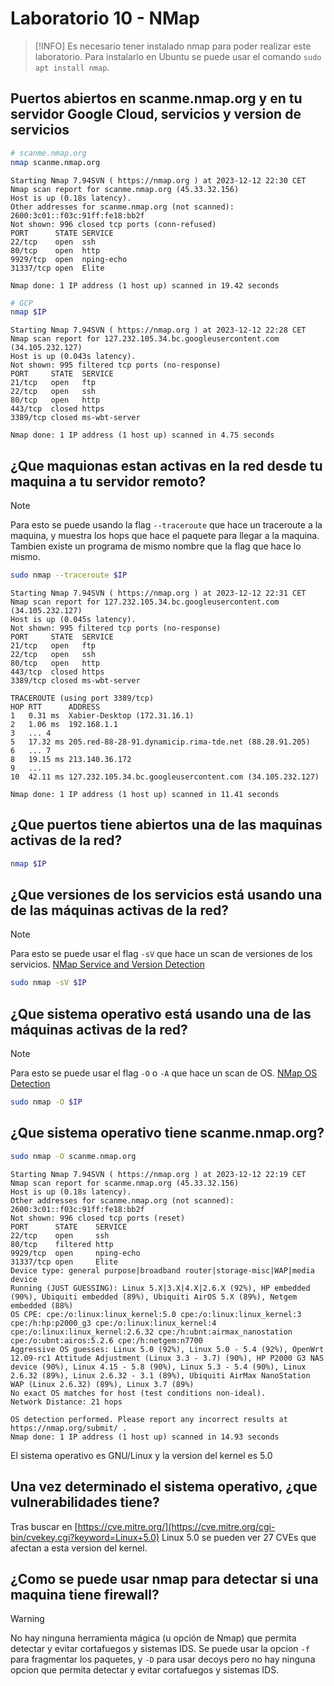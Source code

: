 # Laboratorio 10 - NMap

> [!INFO]
> Es necesario tener instalado nmap para poder realizar este laboratorio. Para instalarlo en Ubuntu se puede usar el comando `sudo apt install nmap`.

## Puertos abiertos en scanme.nmap.org y en tu servidor Google Cloud, servicios y version de servicios

```bash
# scanme.nmap.org
nmap scanme.nmap.org
```

```text
Starting Nmap 7.94SVN ( https://nmap.org ) at 2023-12-12 22:30 CET
Nmap scan report for scanme.nmap.org (45.33.32.156)
Host is up (0.18s latency).
Other addresses for scanme.nmap.org (not scanned): 2600:3c01::f03c:91ff:fe18:bb2f
Not shown: 996 closed tcp ports (conn-refused)
PORT      STATE SERVICE
22/tcp    open  ssh
80/tcp    open  http
9929/tcp  open  nping-echo
31337/tcp open  Elite

Nmap done: 1 IP address (1 host up) scanned in 19.42 seconds
```

```bash
# GCP
nmap $IP
```

```text
Starting Nmap 7.94SVN ( https://nmap.org ) at 2023-12-12 22:28 CET
Nmap scan report for 127.232.105.34.bc.googleusercontent.com (34.105.232.127)
Host is up (0.043s latency).
Not shown: 995 filtered tcp ports (no-response)
PORT     STATE  SERVICE
21/tcp   open   ftp
22/tcp   open   ssh
80/tcp   open   http
443/tcp  closed https
3389/tcp closed ms-wbt-server

Nmap done: 1 IP address (1 host up) scanned in 4.75 seconds
```

## ¿Que maquionas estan activas en la red desde tu maquina a tu servidor remoto?

> [!NOTE]
> Para esto se puede usando la flag `--traceroute` que hace un traceroute a la maquina, y muestra los hops que hace el paquete para llegar a la maquina. Tambien existe un programa de mismo nombre que la flag que hace lo mismo.

```bash
sudo nmap --traceroute $IP
```

```text
Starting Nmap 7.94SVN ( https://nmap.org ) at 2023-12-12 22:31 CET
Nmap scan report for 127.232.105.34.bc.googleusercontent.com (34.105.232.127)
Host is up (0.045s latency).
Not shown: 995 filtered tcp ports (no-response)
PORT     STATE  SERVICE
21/tcp   open   ftp
22/tcp   open   ssh
80/tcp   open   http
443/tcp  closed https
3389/tcp closed ms-wbt-server

TRACEROUTE (using port 3389/tcp)
HOP RTT      ADDRESS
1   0.31 ms  Xabier-Desktop (172.31.16.1)
2   1.06 ms  192.168.1.1
3   ... 4
5   17.32 ms 205.red-88-28-91.dynamicip.rima-tde.net (88.28.91.205)
6   ... 7
8   19.15 ms 213.140.36.172
9   ...
10  42.11 ms 127.232.105.34.bc.googleusercontent.com (34.105.232.127)

Nmap done: 1 IP address (1 host up) scanned in 11.41 seconds
```

## ¿Que puertos tiene abiertos una de las maquinas activas de la red?

```bash
nmap $IP
```


## ¿Que versiones de los servicios está usando una de las máquinas activas de la red?

> [!NOTE]
> Para esto se puede usar el flag `-sV` que hace un scan de versiones de los servicios. [NMap Service and Version Detection](https://nmap.org/man/es/man-version-detection.html)

```bash
sudo nmap -sV $IP
```

## ¿Que sistema operativo está usando una de las máquinas activas de la red?

> [!NOTE]
> Para esto se puede usar el flag `-O` o `-A` que hace un scan de OS. [NMap OS Detection](https://nmap.org/man/es/man-os-detection.html)

```bash
sudo nmap -O $IP
```

## ¿Que sistema operativo tiene scanme.nmap.org?

```bash
sudo nmap -O scanme.nmap.org
```

```text
Starting Nmap 7.94SVN ( https://nmap.org ) at 2023-12-12 22:19 CET
Nmap scan report for scanme.nmap.org (45.33.32.156)
Host is up (0.18s latency).
Other addresses for scanme.nmap.org (not scanned): 2600:3c01::f03c:91ff:fe18:bb2f
Not shown: 996 closed tcp ports (reset)
PORT      STATE    SERVICE
22/tcp    open     ssh
80/tcp    filtered http
9929/tcp  open     nping-echo
31337/tcp open     Elite
Device type: general purpose|broadband router|storage-misc|WAP|media device
Running (JUST GUESSING): Linux 5.X|3.X|4.X|2.6.X (92%), HP embedded (90%), Ubiquiti embedded (89%), Ubiquiti AirOS 5.X (89%), Netgem embedded (88%)
OS CPE: cpe:/o:linux:linux_kernel:5.0 cpe:/o:linux:linux_kernel:3 cpe:/h:hp:p2000_g3 cpe:/o:linux:linux_kernel:4 cpe:/o:linux:linux_kernel:2.6.32 cpe:/h:ubnt:airmax_nanostation cpe:/o:ubnt:airos:5.2.6 cpe:/h:netgem:n7700
Aggressive OS guesses: Linux 5.0 (92%), Linux 5.0 - 5.4 (92%), OpenWrt 12.09-rc1 Attitude Adjustment (Linux 3.3 - 3.7) (90%), HP P2000 G3 NAS device (90%), Linux 4.15 - 5.8 (90%), Linux 5.3 - 5.4 (90%), Linux 2.6.32 (89%), Linux 2.6.32 - 3.1 (89%), Ubiquiti AirMax NanoStation WAP (Linux 2.6.32) (89%), Linux 3.7 (89%)
No exact OS matches for host (test conditions non-ideal).
Network Distance: 21 hops

OS detection performed. Please report any incorrect results at https://nmap.org/submit/ .
Nmap done: 1 IP address (1 host up) scanned in 14.93 seconds
```

El sistema operativo es GNU/Linux y la version del kernel es 5.0

## Una vez determinado el sistema operativo, ¿que vulnerabilidades tiene?

Tras buscar en [https://cve.mitre.org/](https://cve.mitre.org/cgi-bin/cvekey.cgi?keyword=Linux+5.0) Linux 5.0 se pueden ver 27 CVEs que afectan a esta version del kernel.

## ¿Como se puede usar nmap para detectar si una maquina tiene firewall?

> [!WARNING]
> No hay ninguna herramienta mágica (u opción de Nmap) que permita detectar y evitar cortafuegos y sistemas IDS. Se puede usar la opcion `-f` para fragmentar los paquetes, y `-D` para usar decoys pero no hay ninguna opcion que permita detectar y evitar cortafuegos y sistemas IDS.
